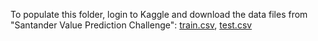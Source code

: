To populate this folder, login to Kaggle and download the data files from "Santander Value Prediction Challenge": [train.csv](https://www.kaggle.com/c/santander-value-prediction-challenge/download/train.csv), [test.csv](https://www.kaggle.com/c/santander-value-prediction-challenge/download/test.csv)